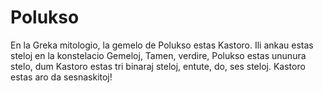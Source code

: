 # Polukso

En la Greka mitologio, la gemelo de Polukso estas Kastoro. Ili ankau estas
steloj en la konstelacio Gemeloj, Tamen, verdire, Polukso estas ununura stelo,
dum Kastoro estas tri binaraj steloj, entute, do, ses steloj. Kastoro estas aro
da sesnaskitoj!
